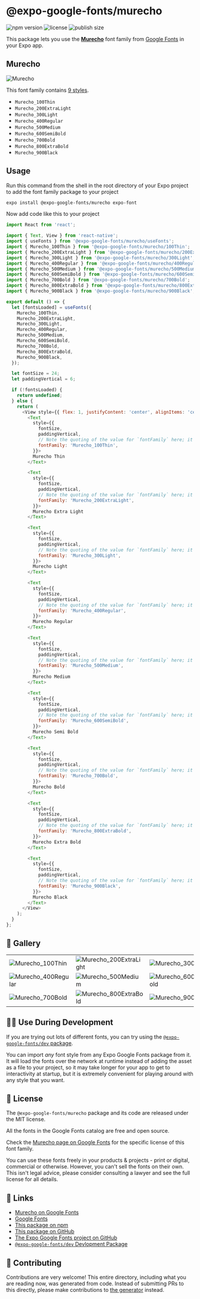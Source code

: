 # @expo-google-fonts/murecho

![npm version](https://flat.badgen.net/npm/v/@expo-google-fonts/murecho)
![license](https://flat.badgen.net/github/license/expo/google-fonts)
![publish size](https://flat.badgen.net/packagephobia/install/@expo-google-fonts/murecho)

This package lets you use the [**Murecho**](https://fonts.google.com/specimen/Murecho) font family from [Google Fonts](https://fonts.google.com/) in your Expo app.

## Murecho

![Murecho](./font-family.png)

This font family contains [9 styles](#-gallery).

- `Murecho_100Thin`
- `Murecho_200ExtraLight`
- `Murecho_300Light`
- `Murecho_400Regular`
- `Murecho_500Medium`
- `Murecho_600SemiBold`
- `Murecho_700Bold`
- `Murecho_800ExtraBold`
- `Murecho_900Black`

## Usage

Run this command from the shell in the root directory of your Expo project to add the font family package to your project
```sh
expo install @expo-google-fonts/murecho expo-font
```

Now add code like this to your project
```js
import React from 'react';

import { Text, View } from 'react-native';
import { useFonts } from '@expo-google-fonts/murecho/useFonts';
import { Murecho_100Thin } from '@expo-google-fonts/murecho/100Thin';
import { Murecho_200ExtraLight } from '@expo-google-fonts/murecho/200ExtraLight';
import { Murecho_300Light } from '@expo-google-fonts/murecho/300Light';
import { Murecho_400Regular } from '@expo-google-fonts/murecho/400Regular';
import { Murecho_500Medium } from '@expo-google-fonts/murecho/500Medium';
import { Murecho_600SemiBold } from '@expo-google-fonts/murecho/600SemiBold';
import { Murecho_700Bold } from '@expo-google-fonts/murecho/700Bold';
import { Murecho_800ExtraBold } from '@expo-google-fonts/murecho/800ExtraBold';
import { Murecho_900Black } from '@expo-google-fonts/murecho/900Black';

export default () => {
  let [fontsLoaded] = useFonts({
    Murecho_100Thin,
    Murecho_200ExtraLight,
    Murecho_300Light,
    Murecho_400Regular,
    Murecho_500Medium,
    Murecho_600SemiBold,
    Murecho_700Bold,
    Murecho_800ExtraBold,
    Murecho_900Black,
  });

  let fontSize = 24;
  let paddingVertical = 6;

  if (!fontsLoaded) {
    return undefined;
  } else {
    return (
      <View style={{ flex: 1, justifyContent: 'center', alignItems: 'center' }}>
        <Text
          style={{
            fontSize,
            paddingVertical,
            // Note the quoting of the value for `fontFamily` here; it expects a string!
            fontFamily: 'Murecho_100Thin',
          }}>
          Murecho Thin
        </Text>

        <Text
          style={{
            fontSize,
            paddingVertical,
            // Note the quoting of the value for `fontFamily` here; it expects a string!
            fontFamily: 'Murecho_200ExtraLight',
          }}>
          Murecho Extra Light
        </Text>

        <Text
          style={{
            fontSize,
            paddingVertical,
            // Note the quoting of the value for `fontFamily` here; it expects a string!
            fontFamily: 'Murecho_300Light',
          }}>
          Murecho Light
        </Text>

        <Text
          style={{
            fontSize,
            paddingVertical,
            // Note the quoting of the value for `fontFamily` here; it expects a string!
            fontFamily: 'Murecho_400Regular',
          }}>
          Murecho Regular
        </Text>

        <Text
          style={{
            fontSize,
            paddingVertical,
            // Note the quoting of the value for `fontFamily` here; it expects a string!
            fontFamily: 'Murecho_500Medium',
          }}>
          Murecho Medium
        </Text>

        <Text
          style={{
            fontSize,
            paddingVertical,
            // Note the quoting of the value for `fontFamily` here; it expects a string!
            fontFamily: 'Murecho_600SemiBold',
          }}>
          Murecho Semi Bold
        </Text>

        <Text
          style={{
            fontSize,
            paddingVertical,
            // Note the quoting of the value for `fontFamily` here; it expects a string!
            fontFamily: 'Murecho_700Bold',
          }}>
          Murecho Bold
        </Text>

        <Text
          style={{
            fontSize,
            paddingVertical,
            // Note the quoting of the value for `fontFamily` here; it expects a string!
            fontFamily: 'Murecho_800ExtraBold',
          }}>
          Murecho Extra Bold
        </Text>

        <Text
          style={{
            fontSize,
            paddingVertical,
            // Note the quoting of the value for `fontFamily` here; it expects a string!
            fontFamily: 'Murecho_900Black',
          }}>
          Murecho Black
        </Text>
      </View>
    );
  }
};

```

## 🔡 Gallery


||||
|-|-|-|
|![Murecho_100Thin](.//100Thin/Murecho_100Thin.ttf.png)|![Murecho_200ExtraLight](.//200ExtraLight/Murecho_200ExtraLight.ttf.png)|![Murecho_300Light](.//300Light/Murecho_300Light.ttf.png)||
|![Murecho_400Regular](.//400Regular/Murecho_400Regular.ttf.png)|![Murecho_500Medium](.//500Medium/Murecho_500Medium.ttf.png)|![Murecho_600SemiBold](.//600SemiBold/Murecho_600SemiBold.ttf.png)||
|![Murecho_700Bold](.//700Bold/Murecho_700Bold.ttf.png)|![Murecho_800ExtraBold](.//800ExtraBold/Murecho_800ExtraBold.ttf.png)|![Murecho_900Black](.//900Black/Murecho_900Black.ttf.png)||


## 👩‍💻 Use During Development

If you are trying out lots of different fonts, you can try using the [`@expo-google-fonts/dev` package](https://github.com/freeboub/google-fonts/tree/master/font-packages/dev#readme).

You can import *any* font style from any Expo Google Fonts package from it. It will load the fonts
over the network at runtime instead of adding the asset as a file to your project, so it may take longer
for your app to get to interactivity at startup, but it is extremely convenient
for playing around with any style that you want.

## 📖 License

The `@expo-google-fonts/murecho` package and its code are released under the MIT license.

All the fonts in the Google Fonts catalog are free and open source.

Check the [Murecho page on Google Fonts](https://fonts.google.com/specimen/Murecho) for the specific license of this font family.

You can use these fonts freely in your products & projects - print or digital, commercial or otherwise. However, you can't sell the fonts on their own. This isn't legal advice, please consider consulting a lawyer and see the full license for all details.

## 🔗 Links

- [Murecho on Google Fonts](https://fonts.google.com/specimen/Murecho)
- [Google Fonts](https://fonts.google.com/)
- [This package on npm](https://www.npmjs.com/package/@expo-google-fonts/murecho)
- [This package on GitHub](https://github.com/freeboub/google-fonts/tree/master/font-packages/murecho)
- [The Expo Google Fonts project on GitHub](https://github.com/freeboub/google-fonts)
- [`@expo-google-fonts/dev` Devlopment Package](https://github.com/freeboub/google-fonts/tree/master/font-packages/dev)

## 🤝 Contributing

Contributions are very welcome! This entire directory, including what you are reading now, was generated from code. Instead of submitting PRs to this directly, please make contributions to [the generator](https://github.com/freeboub/google-fonts/tree/master/packages/generator) instead.
